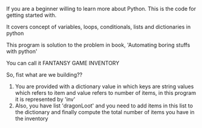 If you are a beginner willing to learn more about Python. This is the code for getting started with.

It covers concept of variables, loops, conditionals, lists and dictionaries in python

This program is solution to the problem in book, 'Automating boring stuffs with python'

You can call it FANTANSY GAME INVENTORY 

So, fist what are we building??

1. You are provided with a dictionary value in which keys are string values which 
    refers to item and value refers to number of items, in this program it is represented
    by 'inv'
2. Also, you have list 'dragonLoot' and you need to add items in this list to the 
   dictionary and finally compute the total number of items you have in the inventory


